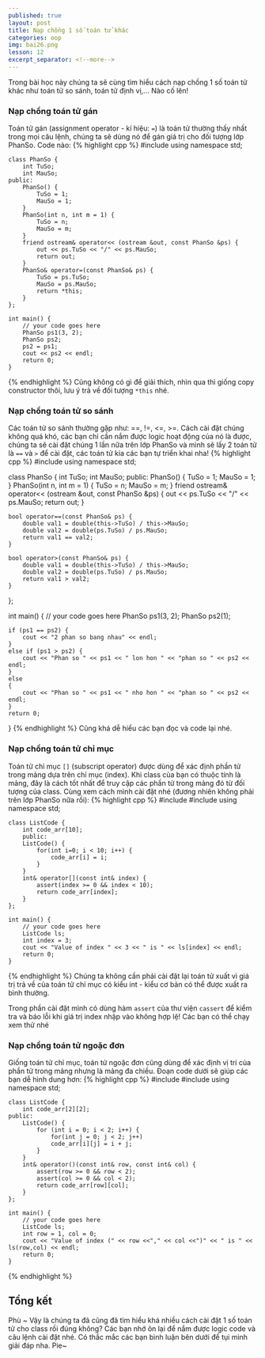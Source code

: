 ```yaml
---
published: true
layout: post
title: Nạp chồng 1 số toán tử khác
categories: oop
img: bai26.png
lesson: 12
excerpt_separator: <!--more-->
---
```

Trong bài học này chúng ta sẽ cùng tìm hiểu cách nạp chồng 1 số toán tử khác như toán tử so sánh, toán tử định vị,... Nào cố lên!<!--more-->
### Nạp chồng toán tử gán
Toán tử gán (assignment operator - kí hiệu: ``=``) là toán tử thường thấy nhất trong mọi câu lệnh, chúng ta sẽ dùng nó để gán giá trị cho đối tượng lớp PhanSo. Code nào:
{% highlight cpp %}
    #include <iostream>
    using namespace std;
     
    class PhanSo {
    	int TuSo;
    	int MauSo;
    public:
    	PhanSo() {
    		TuSo = 1;
    		MauSo = 1;
    	}
    	PhanSo(int n, int m = 1) {
    		TuSo = n;
    		MauSo = m;
    	}
    	friend ostream& operator<< (ostream &out, const PhanSo &ps) {
    		out << ps.TuSo << "/" << ps.MauSo;
    		return out;
    	}
    	PhanSo& operator=(const PhanSo& ps) {
    		TuSo = ps.TuSo;
    		MauSo = ps.MauSo;
    		return *this;
    	}
    };
     
    int main() {
    	// your code goes here
    	PhanSo ps1(3, 2);
    	PhanSo ps2;
    	ps2 = ps1;
    	cout << ps2 << endl;
    	return 0;
    }
{% endhighlight %}
Cũng không có gì để giải thích, nhìn qua thì giống copy constructor thôi, lưu ý trả về đối tượng ``*this`` nhé.
### Nạp chồng toán tử so sánh
Các toán tử so sánh thường gặp như: ==, !=, <=, >=. Cách cài đặt chúng không quá khó, các bạn chỉ cần nắm được logic hoạt động của nó là được, chúng ta sẽ cài đặt chúng 1 lần nữa trên lớp PhanSo và mình sẽ lấy 2 toán tử là ``==`` và ``>`` để cài đặt, các toán tử kia các bạn tự triển khai nha!
{% highlight cpp %}
#include <iostream>
using namespace std;

class PhanSo {
	int TuSo;
	int MauSo;
public:
	PhanSo() {
		TuSo = 1;
		MauSo = 1;
	}
	PhanSo(int n, int m = 1) {
		TuSo = n;
		MauSo = m;
	}
	friend ostream& operator<< (ostream &out, const PhanSo &ps) {
		out << ps.TuSo << "/" << ps.MauSo;
		return out;
	}

	bool operator==(const PhanSo& ps) {
		double val1 = double(this->TuSo) / this->MauSo;
		double val2 = double(ps.TuSo) / ps.MauSo;
		return val1 == val2;
	}

	bool operator>(const PhanSo& ps) {
		double val1 = double(this->TuSo) / this->MauSo;
		double val2 = double(ps.TuSo) / ps.MauSo;
		return val1 > val2;
	}

};

int main() {
	// your code goes here
	PhanSo ps1(3, 2);
	PhanSo ps2(1);

	if (ps1 == ps2) {
		cout << "2 phan so bang nhau" << endl;
	}
	else if (ps1 > ps2) {
		cout << "Phan so " << ps1 << " lon hon " << "phan so " << ps2 << endl;
	}
	else
	{
		cout << "Phan so " << ps1 << " nho hon " << "phan so " << ps2 << endl;
	}
	return 0;
}
{% endhighlight %}
Cũng khá dễ hiểu các bạn đọc và code lại nhé.
### Nạp chồng toán tử chỉ mục
Toán tử chỉ mục ``[]`` (subscript operator) được dùng để xác định phần tử trong mảng dựa trên chỉ mục (index). Khi class của bạn có thuộc tính là mảng, đây là cách tốt nhất để truy cập các phần tử trong mảng đó từ đối tượng của class. Cùng xem cách mình cài đặt nhé (đương nhiên không phải trên lớp PhanSo nữa rồi):
{% highlight cpp %}
    #include <iostream>
  	#include <cassert>
    using namespace std;
     
    class ListCode {
    	int code_arr[10];
    	public:
    	ListCode() {
    		for(int i=0; i < 10; i++) {
    			code_arr[i] = i;
    		}	
    	}
    	int& operator[](const int& index) {
  			assert(index >= 0 && index < 10);
    		return code_arr[index];
    	}
    };
     
    int main() {
    	// your code goes here
    	ListCode ls;
    	int index = 3;
    	cout << "Value of index " << 3 << " is " << ls[index] << endl;
    	return 0;
    }
{% endhighlight %}
Chúng ta không cần phải cài đặt lại toán tử xuất vì giá trị trả về của toán tử chỉ mục có kiểu int - kiểu cơ bản có thể được xuất ra bình thường.

Trong phần cài đặt mình có dùng hàm ``assert`` của thư viện ``cassert`` để kiểm tra và báo lỗi khi giá trị index nhập vào không hợp lệ! Các bạn có thể chạy xem thử nhé
### Nạp chồng toán tử ngoặc đơn
Giống toán tử chỉ mục, toán tử ngoặc đơn cũng dùng để xác định vị trí của phần tử trong mảng nhưng là mảng đa chiều. Đoạn code dưới sẽ giúp các bạn dễ hình dung hơn:
{% highlight cpp %}
    #include <iostream>
    #include <cassert>
    using namespace std;
     
    class ListCode {
    	int code_arr[2][2];
    public:
    	ListCode() {
    		for (int i = 0; i < 2; i++) {
    			for(int j = 0; j < 2; j++)
    			code_arr[i][j] = i + j;
    		}
    	}
    	int& operator()(const int& row, const int& col) {
    		assert(row >= 0 && row < 2);
    		assert(col >= 0 && col < 2);
    		return code_arr[row][col];
    	}
    };
     
    int main() {
    	// your code goes here
    	ListCode ls;
    	int row = 1, col = 0;
    	cout << "Value of index (" << row <<"," << col <<")" << " is " << ls(row,col) << endl;
    	return 0;
    }
{% endhighlight %}
## Tổng kết
Phù ~ Vậy là chúng ta đã cũng đã tìm hiểu khá nhiều cách cài đặt 1 số toán tử cho class rồi đúng không? Các bạn nhớ ôn lại để nắm được logic code và câu lệnh cài đặt nhé. Có thắc mắc các bạn bình luận bên dưới để tụi mình giải đáp nha. Pie~